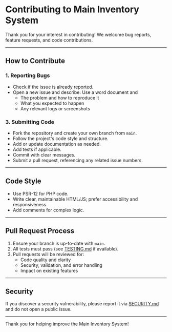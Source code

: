 # Contributing to Main Inventory System

Thank you for your interest in contributing! We welcome bug reports, feature requests, and code contributions.

---

## How to Contribute

### 1. Reporting Bugs

- Check if the issue is already reported.
- Open a new issue and describe: Use a word document and
    - The problem and how to reproduce it
    - What you expected to happen
    - Any relevant logs or screenshots

### 3. Submitting Code

- Fork the repository and create your own branch from `main`.
- Follow the project's code style and structure.
- Add or update documentation as needed.
- Add tests if applicable.
- Commit with clear messages.
- Submit a pull request, referencing any related issue numbers.

---

## Code Style

- Use PSR-12 for PHP code.
- Write clear, maintainable HTML/JS; prefer accessibility and responsiveness.
- Add comments for complex logic.

---

## Pull Request Process

1. Ensure your branch is up-to-date with `main`.
2. All tests must pass (see [TESTING.md](docs/TESTING.md) if available).
3. Pull requests will be reviewed for:
    - Code quality and clarity
    - Security, validation, and error handling
    - Impact on existing features

---

## Security

If you discover a security vulnerability, please report it via [SECURITY.md](docs/SECURITY.md) and do not open a public issue.

---

Thank you for helping improve the Main Inventory System!